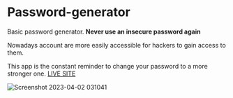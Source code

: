# Password-generator
Basic password generator. **Never use an insecure password again**

Nowadays account are more easily accessible for hackers to gain access to them.

This app is the constant reminder to change your password to a more stronger one.
[LIVE SITE](https://curious-clafoutis-066470.netlify.app/)

![Screenshot 2023-04-02 031041](https://user-images.githubusercontent.com/93631986/229328105-c8e2916a-4ee7-4864-8495-de20e7f35d2e.jpg)

